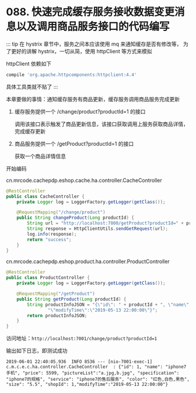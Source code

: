 # 088. 快速完成缓存服务接收数据变更消息以及调用商品服务接口的代码编写

::: tip
在 hystrix 章节中，服务之间本应该使用 mq 来通知缓存是否有修改等，
为了更好的讲解 hystrix，一切从简，使用 httpClient 等方式来模拟

httpClient 依赖如下

```groovy
compile 'org.apache.httpcomponents:httpclient:4.4'
```

具体工具类就不贴了
:::

本章要做的事情：通知缓存服务有商品更新，缓存服务调用商品服务完成更新

1. 缓存服务提供一个 /change/product?productId=1 的接口

    调用该接口表示触发了商品更新信息，该接口获取调用上服务获取商品详情，完成缓存更新
2. 商品服务提供一个 /getProduct?productId=1 的接口

    获取一个商品详情信息

开始编码

cn.mrcode.cachepdp.eshop.cache.ha.controller.CacheController

```java
@RestController
public class CacheController {
    private Logger log = LoggerFactory.getLogger(getClass());

    @RequestMapping("/change/product")
    public String changeProduct(Long productId) {
        String url = "http://localhost:7000/getProduct?productId=" + productId;
        String response = HttpClientUtils.sendGetRequest(url);
        log.info(response);
        return "success";
    }
}
```
cn.mrcode.cachepdp.eshop.product.ha.controller.ProductController

```java
@RestController
public class ProductController {
    private Logger log = LoggerFactory.getLogger(getClass());

    @RequestMapping("/getProduct")
    public String getProduct(Long productId) {
        String productInfoJSON = "{\"id\": " + productId + ", \"name\": \"iphone7手机\", \"price\": 5599, \"pictureList\":\"a.jpg,b.jpg\", \"specification\": \"iphone7的规格\", \"service\": \"iphone7的售后服务\", \"color\": \"红色,白色,黑色\", \"size\": \"5.5\", \"shopId\": 1," +
                "\"modifyTime\":\"2019-05-13 22:00:00\"}";
        return productInfoJSON;
    }
}
```

访问地址：`http://localhost:7001/change/product?productId=1`

输出如下日志，即测试成功

```
2019-06-01 22:40:05.936  INFO 8536 --- [nio-7001-exec-1] c.m.c.e.c.ha.controller.CacheController  : {"id": 1, "name": "iphone7手机", "price": 5599, "pictureList":"a.jpg,b.jpg", "specification": "iphone7的规格", "service": "iphone7的售后服务", "color": "红色,白色,黑色", "size": "5.5", "shopId": 1,"modifyTime":"2019-05-13 22:00:00"}

```


<iframe  height="500px" width="100%" frameborder=0 allowfullscreen="true" :src="$withBase('/ads.html')"></iframe>
